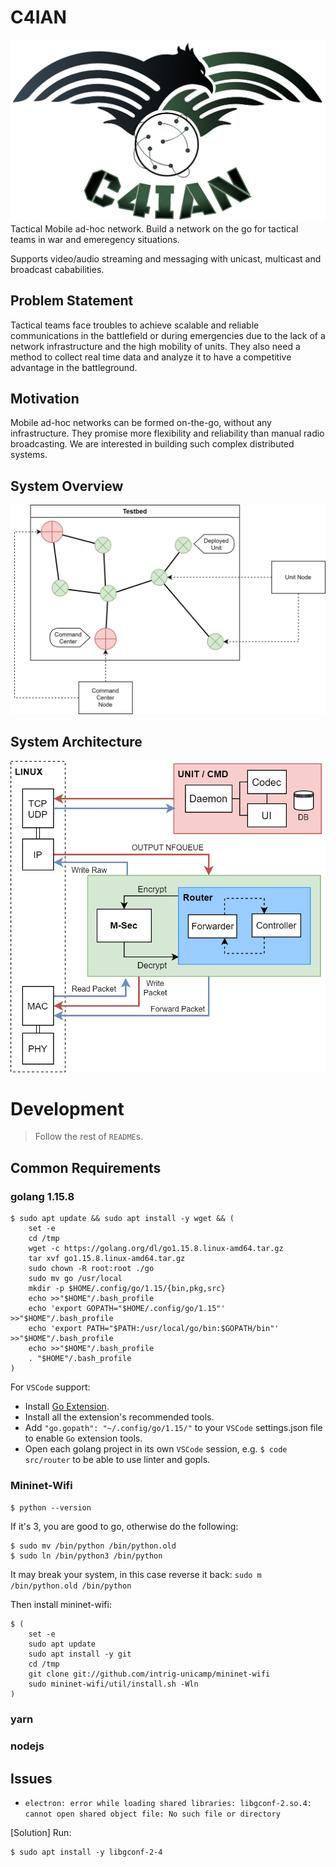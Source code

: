 # C4IAN
![C4IAN Logo](./docs/figures/logo.png)
Tactical Mobile ad-hoc network.
Build a network on the go for tactical teams in war and emeregency situations.

Supports video/audio streaming and messaging with unicast, multicast and broadcast cababilities.

## Problem Statement
Tactical teams face troubles to achieve scalable and reliable communications in the battlefield or during
emergencies due to the lack of a network infrastructure and the high mobility of units. They also need a
method to collect real time data and analyze it to have a competitive advantage in the battleground.

## Motivation
Mobile ad-hoc networks can be formed on-the-go, without any infrastructure. They promise more
flexibility and reliability than manual radio broadcasting. We are interested in building such complex
distributed systems.

## System Overview
![System Overview](./docs/figures/nodes_diagram.png)

## System Architecture
![System Architecture](./docs/figures/net_stack.png)

# Development
> Follow the rest of `README`s.

## Common Requirements
### golang 1.15.8
```
$ sudo apt update && sudo apt install -y wget && (
    set -e
    cd /tmp
    wget -c https://golang.org/dl/go1.15.8.linux-amd64.tar.gz
    tar xvf go1.15.8.linux-amd64.tar.gz
    sudo chown -R root:root ./go
    sudo mv go /usr/local
    mkdir -p $HOME/.config/go/1.15/{bin,pkg,src}
    echo >>"$HOME"/.bash_profile
    echo 'export GOPATH="$HOME/.config/go/1.15"' >>"$HOME"/.bash_profile
    echo 'export PATH="$PATH:/usr/local/go/bin:$GOPATH/bin"' >>"$HOME"/.bash_profile
    echo >>"$HOME"/.bash_profile
    . "$HOME"/.bash_profile
)
```
For `VSCode` support:
- Install [Go Extension](https://marketplace.visualstudio.com/items?itemName=golang.go).
- Install all the extension's recommended tools.
- Add `"go.gopath": "~/.config/go/1.15/"` to your `VSCode` settings.json file to enable `Go` extension tools.
- Open each golang project in its own `VSCode` session, e.g. `$ code src/router` to be able to use linter and gopls.

### Mininet-Wifi
`$ python --version`

If it's 3, you are good to go, otherwise do the following:

```
$ sudo mv /bin/python /bin/python.old
$ sudo ln /bin/python3 /bin/python
```

It may break your system, in this case reverse it back: `sudo m /bin/python.old /bin/python`

Then install mininet-wifi:

```
$ (
    set -e
    sudo apt update
    sudo apt install -y git
    cd /tmp
    git clone git://github.com/intrig-unicamp/mininet-wifi
    sudo mininet-wifi/util/install.sh -Wln
)
```

### yarn
### nodejs

## Issues
- `electron: error while loading shared libraries: libgconf-2.so.4: cannot open shared object file: No such file or directory`

[Solution] Run:
```
$ sudo apt install -y libgconf-2-4
```
